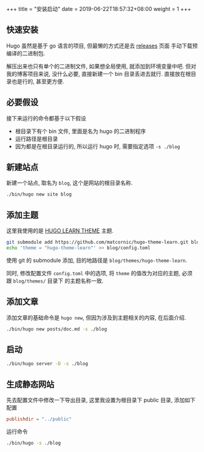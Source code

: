 +++
title = "安装启动"
date = 2019-06-22T18:57:32+08:00
weight = 1
+++

## 快速安装

Hugo 虽然是基于 go 语言的项目, 但最懒的方式还是去 [releases](https://github.com/gohugoio/hugo/releases) 页面
手动下载预编译的二进制包.

解压出来也只有单个的二进制文件, 如果想全局使用, 就添加到环境变量中吧. 但对我的博客项目来说, 没什么必要,
直接新建一个 bin 目录丢进去就行. 直接放在根目录也是行的, 甚至更方便.

## 必要假设

接下来运行的命令都基于以下假设

- 根目录下有个 bin 文件, 里面是名为 hugo 的二进制程序
- 运行路径是根目录
- 因为都是在根目录运行的, 所以运行 hugo 时, 需要指定选项 `-s ./blog`

## 新建站点

新建一个站点, 取名为 `blog`, 这个是网站的根目录名称.

```bash
./bin/hugo new site blog
```

## 添加主题

这里我使用的是 [HUGO LEARN THEME](https://learn.netlify.com/en/) 主题.

```bash
git submodule add https://github.com/matcornic/hugo-theme-learn.git blog/themes/hugo-theme-learn
echo 'theme = "hugo-theme-learn"' >> blog/config.toml
```

使用 git 的 submodule 添加, 目的地路径是 `blog/themes/hugo-theme-learn`.

同时, 修改配置文件 `config.toml` 中的选项, 将 `theme` 的值改为对应的主题, 必须跟 `blog/themes/` 目录下
的主题名称一致.

## 添加文章

添加文章的基础命令是 `hugo new`, 但因为涉及到主题相关的内容, 在后面介绍.

```bash
./bin/hugo new posts/doc.md -s ./blog
```

## 启动

```bash
./bin/hugo server -D -s ./blog
```

## 生成静态网站

先去配置文件中修改一下导出目录, 这里我设置为根目录下 public 目录, 添加如下配置

```toml
publishdir = "../public"
```

运行命令

```bash
./bin/hugo -s ./blog
```
